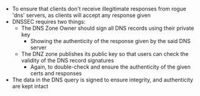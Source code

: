 - To ensure that clients don't receive illegitimate responses from rogue 'dns' servers, as clients will accept any response given
- DNSSEC requires two things:
	- The DNS Zone Owner should sign all DNS records using their private key
		- Showing the authenticity of the response given by the said DNS server
	- The DNZ zone publishes its public key so that users can check the validity of the DNS record signatures
		- Again, to double-check and ensure the authenticity of the given certs and responses
- The data in the DNS query is signed to ensure integrity, and authenticity are kept intact